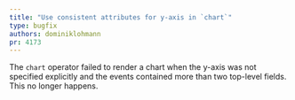 ```yaml
---
title: "Use consistent attributes for y-axis in `chart`"
type: bugfix
authors: dominiklohmann
pr: 4173
---
```


The `chart` operator failed to render a chart when the y-axis was not specified
explicitly and the events contained more than two top-level fields. This no
longer happens.
